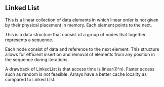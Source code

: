 ## Linked List

This is a linear collection of data elements in which linear order is not given by their physical placement in memory.
Each element points to the next.

This is a data structure that consist of a group of nodes that together represents a sequence.

Each node consist of data and reference to the next element.
This structure allows for efficient insertion and removal of elements from any position in the sequence during iterations.

A drawback of LinkedList is that access time is linear(0^n). Faster access such as random is not feasible. Arrays have a better cache locality as compared to Linked LIst.
